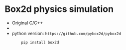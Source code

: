 # Box2d physics simulation

- Original C/C++
-  
- python version: `https://github.com/pybox2d/pybox2d`
    ```
        pip install box2d
    ```